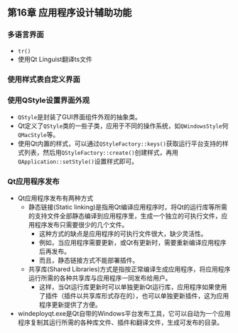 ## 第16章 应用程序设计辅助功能
### 多语言界面
- `tr()`
- 使用Qt Linguist翻译ts文件
### 使用样式表自定义界面
### 使用QStyle设置界面外观
- `QStyle`是封装了GUI界面组件外观的抽象类。
- Qt定义了`QStyle`类的一些子类，应用于不同的操作系统，如`QWindowsStyle`何`QMacStyle`等。
- 使用Qt内置的样式，可以通过`QStyleFactory::keys()`获取运行平台支持的样式列表，然后用`QStyleFactory::create()`创建样式，再用`QApplication::setStyle()`设置样式即可。
### Qt应用程序发布
- Qt应用程序发布有两种方式
	- 静态链接(Static linking)是指用Qt编译应用程序时，将Qt的运行库等所需的支持文件全部静态编译到应用程序里，生成一个独立的可执行文件，应用程序发布只需要很少的几个文件。
		- 这种方式的缺点是应用程序的可执行文件很大，缺少灵活性。
		- 例如，当应用程序需要更新，或Qt有更新时，需要重新编译应用程序后再发布。
		- 而且，静态链接方式不能部署插件。
	- 共享库(Shared Libraries)方式是指按正常编译生成应用程序，将应用程序运行所需的各种共享库与应用程序一同发布给用户。
		- 这样，当Qt运行库更新时可以单独更新Qt运行库，应用程序如果使用了插件（插件以共享库形式存在的），也可以单独更新插件，这为应用程序更新提供了方便。
- windeployqt.exe是Qt自带的Windows平台发布工具，它可以自动为一个应用程序复制其运行所需的各种库文件、插件和翻译文件，生成可发布的目录。